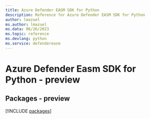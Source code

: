 ```yaml
---
title: Azure Defender EASM SDK for Python
description: Reference for Azure Defender EASM SDK for Python
author: lmazuel
ms.author: lmazuel
ms.data: 06/26/2023
ms.topic: reference
ms.devlang: python
ms.service: defendereasm
---
```

# Azure Defender Easm SDK for Python - preview
## Packages - preview
[!INCLUDE [packages](defender-easm-index.md)]